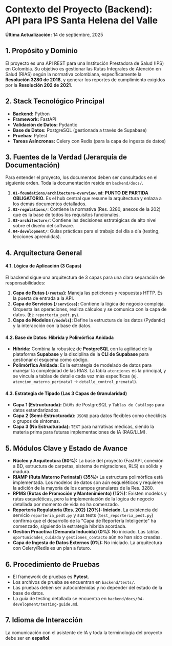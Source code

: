 # Contexto del Proyecto (Backend): API para IPS Santa Helena del Valle
**Última Actualización:** 14 de septiembre, 2025

## 1. Propósito y Dominio
El proyecto es una API REST para una Institución Prestadora de Salud (IPS) en Colombia. Su objetivo es gestionar las Rutas Integrales de Atención en Salud (RIAS) según la normativa colombiana, específicamente la **Resolución 3280 de 2018**, y generar los reportes de cumplimiento exigidos por la **Resolución 202 de 2021**.

## 2. Stack Tecnológico Principal
- **Backend:** Python
- **Framework:** FastAPI
- **Validación de Datos:** Pydantic
- **Base de Datos:** PostgreSQL (gestionada a través de Supabase)
- **Pruebas:** Pytest
- **Tareas Asíncronas:** Celery con Redis (para la capa de ingesta de datos)

## 3. Fuentes de la Verdad (Jerarquía de Documentación)
Para entender el proyecto, los documentos deben ser consultados en el siguiente orden. Toda la documentación reside en `backend/docs/`.

1.  **`01-foundations/architecture-overview.md`**: **PUNTO DE PARTIDA OBLIGATORIO.** Es el hub central que resume la arquitectura y enlaza a los demás documentos detallados.
2.  **`02-regulations/`**: Contiene la normativa (Res. 3280, anexos de la 202) que es la base de todos los requisitos funcionales.
3.  **`03-architecture/`**: Contiene las decisiones estratégicas de alto nivel sobre el diseño del software.
4.  **`04-development/`**: Guías prácticas para el trabajo del día a día (testing, lecciones aprendidas).

## 4. Arquitectura General

#### 4.1. Lógica de Aplicación (3 Capas)
El backend sigue una arquitectura de 3 capas para una clara separación de responsabilidades:
1.  **Capa de Rutas (`/routes`):** Maneja las peticiones y respuestas HTTP. Es la puerta de entrada a la API.
2.  **Capa de Servicios (`/services`):** Contiene la lógica de negocio compleja. Orquesta las operaciones, realiza cálculos y se comunica con la capa de datos. (Ej: `reporteria_pedt.py`).
3.  **Capa de Modelos (`/models`):** Define la estructura de los datos (Pydantic) y la interacción con la base de datos.

#### 4.2. Base de Datos: Híbrida y Polimórfica Anidada
- **Híbrida:** Combina la robustez de **PostgreSQL** con la agilidad de la plataforma **Supabase** y la disciplina de la **CLI de Supabase** para gestionar el esquema como código.
- **Polimórfica Anidada:** Es la estrategia de modelado de datos para manejar la complejidad de las RIAS. La tabla `atenciones` es la principal, y se vincula a tablas de detalle cada vez más específicas (ej. `atencion_materno_perinatal` -> `detalle_control_prenatal`).

#### 4.3. Estrategia de Tipado (Las 3 Capas de Granularidad)
- **Capa 1 (Estructurada):** `ENUMs` de PostgreSQL y `Tablas de Catálogo` para datos estandarizados.
- **Capa 2 (Semi-Estructurada):** `JSONB` para datos flexibles como checklists o grupos de síntomas.
- **Capa 3 (No Estructurada):** `TEXT` para narrativas médicas, siendo la materia prima para futuras implementaciones de IA (RAG/LLM).

## 5. Módulos Clave y Estado de Avance

- **Núcleo y Arquitectura (80%):** La base del proyecto (FastAPI, conexión a BD, estructura de carpetas, sistema de migraciones, RLS) es sólida y madura.
- **RIAMP (Ruta Materno Perinatal) (35%):** La estructura polimórfica está implementada. Los modelos de datos son aún esqueléticos y requieren la adición de la mayoría de los campos granulares de la Res. 3280.
- **RPMS (Rutas de Promoción y Mantenimiento) (15%):** Existen modelos y rutas esqueléticas, pero la implementación de la lógica de negocio detallada por momento de vida no ha comenzado.
- **Reportería Regulatoria (Res. 202) (20%):** **Iniciado.** La existencia del servicio `reporteria_pedt.py` y sus tests (`test_reporteria_pedt.py`) confirma que el desarrollo de la "Capa de Reportería Inteligente" ha comenzado, siguiendo la estrategia híbrida acordada.
- **Gestión Proactiva (Demanda Inducida) (0%):** No iniciado. Las tablas `oportunidades_cuidado` y `gestiones_contacto` aún no han sido creadas.
- **Capa de Ingesta de Datos Externos (0%):** No iniciado. La arquitectura con Celery/Redis es un plan a futuro.

## 6. Procedimiento de Pruebas
- El framework de pruebas es **Pytest**.
- Los archivos de prueba se encuentran en `backend/tests/`.
- Las pruebas deben ser autocontenidas y no depender del estado de la base de datos.
- La guía de testing detallada se encuentra en `backend/docs/04-development/testing-guide.md`.

## 7. Idioma de Interacción
La comunicación con el asistente de IA y toda la terminología del proyecto debe ser en **español**.
